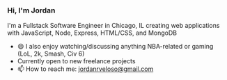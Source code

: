 ### Hi, I'm Jordan

I'm a Fullstack Software Engineer in Chicago, IL creating web applications with JavaScript, Node, Express, HTML/CSS, and MongoDB
- 😄 I also enjoy watching/discussing anything NBA-related or gaming (LoL, 2k, Smash, Civ 6) 
- Currently open to new freelance projects
- 📫 How to reach me: jordanrveloso@gmail.com
